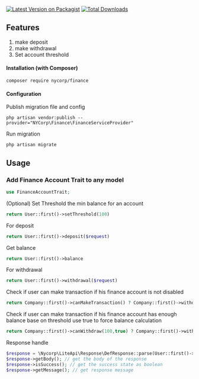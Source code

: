 [![Latest Version on Packagist][ico-version]][link-packagist]
[![Total Downloads][ico-downloads]][link-downloads]

## Features

1. make deposit
2. make withdrawal
3. Set account threshold

#### Installation (with Composer)

```shell
composer require nycorp/finance
```

#### Configuration

Publish migration file and config

```shell
php artisan vendor:publish --provider="NYCorp\Finance\FinanceServiceProvider"
```
Run migration

```shell
php artisan migrate
```

## Usage

### Add Finance Account Trait to any model

```php
use FinanceAccountTrait;
```

(Optional) Set Threshold the min balance for an account

```php
return User::first()->setThreshold(100) 
```

For deposit

```php
return User::first()->deposit($request)
```

Get balance

```php
return User::first()->balance
```

For withdrawal

```php
return User::first()->withdrawal($request)
```

Check if user can make transaction if his finance account is not disabled

```php
return Company::first()->canMakeTransaction() ? Company::first()->withdrawal($request) : 'Error';
```

Check if user can make transaction if his finance account has enough balance base on threshold use true to force balance calculation

```php
return Company::first()->canWithdraw(100,true) ? Company::first()->withdrawal($request) : 'Insufficient balance';
```

Response handle

```php
$response = \Nycorp\LiteApi\Response\DefResponse::parse(User::first()->withdrawal($request));
$response->getBody(); // get the body of the response
$response->isSuccess(); // get the success state as boolean
$response->getMessage(); // get response message
```

[ico-version]: https://img.shields.io/packagist/v/nycorp/finance.svg?style=flat-square
[ico-downloads]: https://img.shields.io/packagist/dt/nycorp/finance.svg?style=flat-square

[link-packagist]: https://packagist.org/packages/nycorp/finance
[link-downloads]: https://packagist.org/packages/nycorp/finance